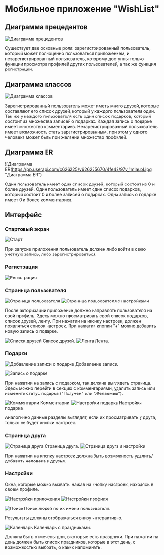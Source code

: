 Мобильное приложение "WishList"
========================
Диаграмма прецедентов
--------
![Диаграмма прецедентов](https://pp.userapi.com/c626225/v626225670/4f9ad/476CWkRBGUc.jpg "Диаграмма прецедентов")

Существует две основные роли: зарегистрированный пользователь, который может полноценно пользоваться приложением, и незарегистрированный пользователь, которому доступны только функции просмотра профилей других пользователей, а так же функция регистрации.

Диаграмма классов
--------
![Диаграмма классов](https://pp.userapi.com/c626225/v626225670/4f9b5/5msmVQugne0.jpg "Диаграмма классов")

Зарегистрированный пользователь может иметь много друзей, которые составляют его список друзей, который у каждого пользователя один.
Так же у каждого пользователя есть один список подарков, который состоит из множества записей о подарках. Каждая запись о подарке имеет множество комментариев.
Незарегистрированный пользователь имеет возможность стать зарегистрированным, при этом у одного человека может быть при желании множество профилей.

Диаграмма ER
--------
![Диаграмма ER(https://pp.userapi.com/c626225/v626225670/4fe43/97y_1mIaubI.jpg "Диаграмма ER")

Один пользователь имеет один список друзей, который состоит из 0 и более друзей.
Один пользователь имеет один список подарков, который состоит 0 и более записей о подарках. 
Одна запись о подарке имеет 0 и более комментариев.

Интерфейс
-----------
### Стартовый экран ###
![Старт](https://pp.userapi.com/c626225/v626225670/4f466/8nXj6GcWWWc.jpg "Стартовый экран") 

При запуске приложения пользователь должен либо войти в свою учетную запись, либо зарегистрироваться.

### Регистрация ###
![Регистрация](https://pp.userapi.com/c626225/v626225670/4f46d/bbQ9gmFfxNc.jpg "Регистрация") 

### Страница пользователя ###
![Страница пользователя](https://pp.userapi.com/c626225/v626225670/4f48c/ivXVNtUrIEc.jpg "Страница пользователя") 
![Страница пользователя с настройками](https://pp.userapi.com/c626225/v626225670/4f4b7/-Nwysedvboc.jpg "Страница пользователя с настройками") 

После авторизации приложение должно направлять пользователя на свой профиль. Здесь можно просматривать свой список подарков, список друзей, ленту. При нажатии на иконку настроек, должен появляться список настроек. При нажатии кпопки "+" можно добавить новую запись о подарке.

![Список друзей](https://pp.userapi.com/c626225/v626225670/4f484/nHh26HKVSe8.jpg "Список друзей") Список друзей.
![Лента](https://pp.userapi.com/c626225/v626225670/4f47c/US6HAIiTdAU.jpg "Лента") Лента.

### Подарки ###
![Добавление записи о подарке](https://pp.userapi.com/c626225/v626225670/4f493/s5FA3PHQi2c.jpg "Добавление записи о подарке") 
Добавление записи.

![Запись о подарке](https://pp.userapi.com/c626225/v626225670/4f49a/mWepSWCgQj8.jpg "Запись о подарке") 

При нажатии на запись с подарком, так должна выглядеть страница. Здесь можно перейти в секцию с комментариями, удалить запись или изменить статус подарка ("Получен" или "Желаемый").


![Комментарии](https://pp.userapi.com/c626225/v626225670/4f4a1/rlbl3yf6pYQ.jpg "Комментарии") Комментарии.
![Настройки подарка](https://pp.userapi.com/c626225/v626225670/4f4a8/eo6PXhxhlLU.jpg "Настройки подарка") Настройки подарка.

Аналогично данные разделы выглядят, если их просматривать у друга, только не будет кнопки настроек.

### Страница друга ###
![Страница друга](https://pp.userapi.com/c626225/v626225670/4f4da/MMu9dRoGmfE.jpg "Страница друга") Страница друга.
![Страница друга и настройки](https://pp.userapi.com/c626225/v626225670/4f4d3/gFyrxHKJ0Cc.jpg "Страница друга и настройки") 

При нажатии на кпопку настроек должна быть возможность удалить/добавить человека в друзья.

### Настройки ###
Окна, которые можно вызвать, нажав на кнопку настроек, находясь в своем профиле.

![Настройки приложения](https://pp.userapi.com/c626225/v626225670/4f512/S_1iWLOI1wY.jpg "Настройки приложения") 
![Настройки профиля](https://pp.userapi.com/c626225/v626225670/4f550/zuU5pqW5Rt8.jpg "Настройки профиля]") 

![Поиск](https://pp.userapi.com/c626225/v626225670/4f4af/ZuhOXsod1bQ.jpg "Поиск") Поиск людей по их имени пользователя. 

Результаты должны отображаться внизу интерактивно.

![Календарь](https://pp.userapi.com/c626225/v626225670/4f4f7/dOidyUxHyQw.jpg "Календарь") Календарь с праздниками. 

Должна быть отмечены дни, в которые есть праздники. При нажатии на день должен быть список праздников, которые в этот день, с возможностью выбрать, о каких напоминать.
